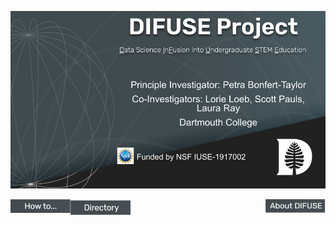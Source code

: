 ![DIFUSE Project at Dartmouth College. Funded by NSF IUSE1917002](https://github.com/difuse-dartmouth/.github/blob/362f6cb322fbde369a0a806404b6359095cce303/profile/DIFUSE%20splash.png)

<a href="https://github.com/difuse-dartmouth/.github/blob/ae1bde7e530cd803604403d8ef8ae5639bdf3754/profile/howto.md"><img src="profile/howto_button.png" alt="How to use this collection" align="left" style="width:1in"></a>
<a href="https://github.com/difuse-dartmouth/.github/blob/02901db3ab9d0db3cc8953db0c37f5edb2446d29/profile/module-directory.md"><img src="profile/directory-button.png" alt="Module Directory" align="middle" style="width:1in"></a>
<a href="https://github.com/difuse-dartmouth/.github/blob/52abef6378d8b27cd8532a5ce8ea96d7e96038e3/profile/difuse_team.md"><img src="profile/about_button.png" alt="About DIFUSE" align="right" style="width:1in"></a>

<!--
**Here are some ideas to get you started:**

🙋‍♀️ A short introduction - what is your organization all about?
🌈 Contribution guidelines - how can the community get involved?
👩‍💻 Useful resources - where can the community find your docs? Is there anything else the community should know?
🍿 Fun facts - what does your team eat for breakfast?
🧙 Remember, you can do mighty things with the power of [Markdown](https://docs.github.com/github/writing-on-github/getting-started-with-writing-and-formatting-on-github/basic-writing-and-formatting-syntax)
-->
